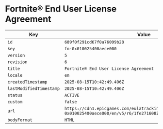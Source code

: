 # Fortnite® End User License Agreement

| Key | Value |
| --- | ----- |
| `id` | `689f0f291cd67f0a76099b28` |
| `key` | `fn-0x010025400aece000` |
| `version` | `5` |
| `revision` | `6` |
| `title` | `Fortnite® End User License Agreement` |
| `locale` | `en` |
| `createdTimestamp` | `2025-08-15T10:42:49.406Z` |
| `lastModifiedTimestamp` | `2025-08-15T10:42:49.406Z` |
| `status` | `ACTIVE` |
| `custom` | `false` |
| `url` | `https://cdn1.epicgames.com/eulatracking-download/fn-0x010025400aece000/en/v5/r6/1fe2716082591d8e7312da8fa51aa75d.pdf` |
| `bodyFormat` | `HTML` |
